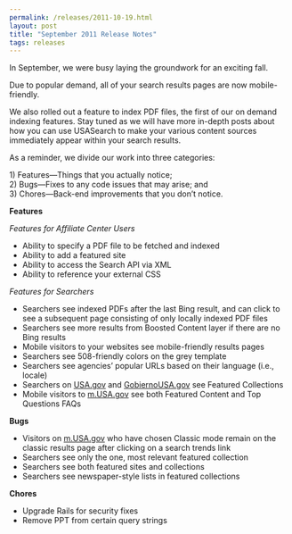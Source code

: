 ```yaml
---
permalink: /releases/2011-10-19.html
layout: post
title: "September 2011 Release Notes"
tags: releases
---
```

<p>In September, we were busy laying the groundwork for an exciting fall.</p>
<p>Due to popular demand, all of your search results pages are now mobile-friendly.</p>
<p>We also rolled out a feature to index PDF files, the first of our on demand indexing features. Stay tuned as we will have more in-depth posts about how you can use USASearch to make your various content sources immediately appear within your search results.</p>
<p><span> </span></p>
<p>As a reminder, we divide our work into three categories:</p>
<p>1) Features—Things that you actually notice;<br/>2) Bugs—Fixes to any code issues that may arise; and<br/>3) Chores—Back-end improvements that you don’t notice.</p>
<p><strong>Features</strong></p>
<p><em>Features for Affiliate Center Users</em></p>
<ul><li>Ability to specify a PDF file to be fetched and indexed</li>
<li>Ability to add a featured site</li>
<li>Ability to access the Search API via XML</li>
<li>Ability to reference your external CSS</li>
</ul><p><em>Features for Searchers</em></p>
<ul><li>Searchers see indexed PDFs after the last Bing result, and can click to see a subsequent page consisting of only locally indexed PDF files</li>
<li>Searchers see more results from Boosted Content layer if there are no Bing results</li>
<li>Mobile visitors to your websites see mobile-friendly results pages</li>
<li>Searchers see 508-friendly colors on the grey template</li>
<li>Searchers see agencies&#8217; popular URLs based on their language (i.e., locale)</li>
<li>Searchers on <a href="http://www.usa.gov/">USA.gov</a> and <a href="http://www.usa.gov/gobiernousa">GobiernoUSA.gov</a> see Featured Collections</li>
<li>Mobile visitors to <a href="http://m.usa.gov">m.USA.gov</a> see both Featured Content and Top Questions FAQs</li>
</ul><p><strong>Bugs</strong></p>
<ul><li>Visitors on <a href="http://m.usa.gov">m.USA.gov</a> who have chosen Classic mode remain on the classic results page after clicking on a search trends link</li>
<li>Searchers see only the one, most relevant featured collection</li>
<li>Searchers see both featured sites and collections</li>
<li>Searchers see newspaper-style lists in featured collections</li>
</ul><p><strong>Chores</strong></p>
<ul><li>Upgrade Rails for security fixes</li>
<li>Remove PPT from certain query strings</li>
</ul>
